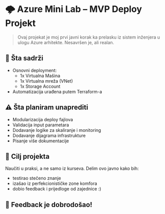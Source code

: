 # 🌩️ Azure Mini Lab – MVP Deploy Projekt

> Ovaj projekat je moj prvi javni korak ka prelasku iz sistem inženjera u ulogu Azure arhitekte. Nesavršen je, ali realan.

## 📌 Šta sadrži

- Osnovni deployment:  
  - 1x Virtualna Mašina  
  - 1x Virtualna mreža (VNet)  
  - 1x Storage Account  
- Automatizacija urađena putem Terraform-a

## ⚠️ Šta planiram unaprediti

- Modularizacija deploy fajlova  
- Validacija input parametara  
- Dodavanje logike za skaliranje i monitoring  
- Dodavanje dijagrama infrastrukture  
- Pisanje više dokumentacije

## 🎯 Cilj projekta

Naučiti u praksi, a ne samo iz kurseva. Delim ovo javno kako bih:

- testirao stečeno znanje
- izašao iz perfekcionističke zone komfora
- dobio feedback i prijedloge od zajednice :)

## 🤝 Feedback je dobrodošao!
